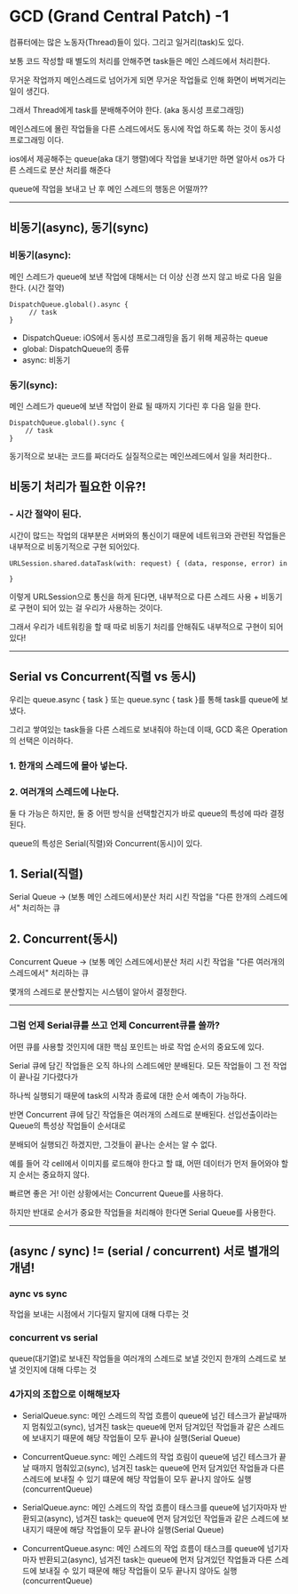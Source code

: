 # GCD (Grand Central Patch) -1
컴퓨터에는 많은 노동자(Thread)들이 있다. 그리고 일거리(task)도 있다.

보통 코드 작성할 때 별도의 처리를 안해주면 task들은 메인 스레드에서 처리한다.

무거운 작업까지 메인스레드로 넘어가게 되면 무거운 작업들로 인해 화면이 버벅거리는 일이 생긴다.

그래서 Thread에게 task를 분배해주어야 한다.  (aka 동시성 프로그래밍)

메인스레드에 몰린 작업들을 다른 스레드에서도 동시에 작업 하도록 하는 것이 동시성 프로그래밍 이다.

ios에서 제공해주는 queue(aka 대기 행렬)에다 작업을 보내기만 하면 알아서 os가 다른 스레드로 분산 처리를 해준다

queue에 작업을 보내고 난 후 메인 스레드의 행동은 어떨까??

-------------

## 비동기(async), 동기(sync)
### 비동기(async):
메인 스레드가 queue에 보낸 작업에 대해서는 더 이상 신경 쓰지 않고 바로 다음 일을 한다. (시간 절약)

    DispatchQueue.global().async {
         // task
    }

- DispatchQueue: iOS에서 동시성 프로그래밍을 돕기 위해 제공하는 queue
- global: DispatchQueue의 종류
- async: 비동기

### 동기(sync):
메인 스레드가 queue에 보낸 작업이 완료 될 때까지 기다린 후 다음 일을 한다.

    DispatchQueue.global().sync {
        // task
    }

동기적으로 보내는 코드를 짜더라도 실질적으로는 메인쓰레드에서 일을 처리한다..

## 비동기 처리가 필요한 이유?!
### - 시간 절약이 된다.
시간이 많드는 작업의 대부분은 서버와의 통신이기 때문에 네트워크와 관련된 작업들은 내부적으로 비동기적으로 구현 되어있다.

    URLSession.shared.dataTask(with: request) { (data, response, error) in
 
    }

이렇게 URLSession으로 통신을 하게 된다면, 내부적으로 다른 스레드 사용 + 비동기로 구현이 되어 있는 걸 우리가 사용하는 것이다.

그래서 우리가 네트워킹을 할 때 따로 비동기 처리를 안해줘도 내부적으로 구현이 되어있다!

-----------------

## Serial vs Concurrent(직렬 vs 동시)
우리는 queue.async { task } 또는 queue.sync { task }를 통해 task를 queue에 보냈다.

그리고 쌓여있는 task들을 다른 스레드로 보내줘야 하는데 이때, GCD 혹은 Operation의 선택은 이러하다.

### 1. 한개의 스레드에 몰아 넣는다. 
### 2. 여러개의 스레드에 나눈다.

둘 다 가능은 하지만, 둘 중 어떤 방식을 선택할건지가 바로 queue의 특성에 따라 결정된다.

queue의 특성은 Serial(직렬)와 Concurrent(동시)이 있다.

## 1. Serial(직렬)
Serial Queue -> (보통 메인 스레드에서)분산 처리 시킨 작업을 "다른 한개의 스레드에서" 처리하는 큐

## 2. Concurrent(동시)
Concurrent Queue -> (보통 메인 스레드에서)분산 처리 시킨 작업을 "다른 여러개의 스레드에서" 처리하는 큐

몇개의 스레드로 분산할지는 시스템이 알아서 결정한다.

--------

### 그럼 언제 Serial큐를 쓰고 언제 Concurrent큐를 쓸까?
어떤 큐를 사용할 것인지에 대한 핵심 포인트는 바로 작업 순서의 중요도에 있다.

Serial 큐에 담긴 작업들은 오직 하나의 스레드에만 분배된다. 모든 작업들이 그 전 작업이 끝나길 기다렸다가

하나씩 실행되기 때문에 task의 시작과 종료에 대한 순서 예측이 가능하다.

반면 Concurrent 큐에 담긴 작업들은 여러개의 스레드로 분배된다. 선입선출이라는 Queue의 특성상 작업들이 순서대로

분배되어 실행되긴 하겠지만, 그것들이 끝나는 순서는 알 수 없다.

예를 들어 각 cell에서 이미지를 로드해야 한다고 할 떄, 어떤 데이터가 먼저 들어와야 할지 순서는 중요하지 않다.

빠르면 좋은 거! 이런 상황에서는 Concurrent Queue를 사용하다.

하지만 반대로 순서가 중요한 작업들을 처리해야 한다면 Serial Queue를 사용한다.

-------------

## (async / sync) != (serial / concurrent) 서로 별개의 개념!
### aync vs sync
작업을 보내는 시점에서 기다릴지 말지에 대해 다루는 것

### concurrent vs serial
queue(대기열)로 보내진 작업들을 여러개의 스레드로 보낼 것인지 한개의 스레드로 보낼 것인지에 대해 다루는 것

### 4가지의 조합으로 이해해보자
- SerialQueue.sync: 메인 스레드의 작업 흐름이 queue에 넘긴 테스크가 끝날때까지 멈춰있고(sync), 넘겨진 task는 queue에 먼저 담겨있던 작업들과 같은 스레드에 보내지기 때문에 해당 작업들이 모두 끝나야 실행(Serial Queue)

- ConcurrentQueue.sync: 메인 스레드의 작업 흐림이 queue에 넘긴 테스크가 끝날 때까지 멈춰있고(sync), 넘겨진 task는 queue에 먼저 담겨있던 작업들과 다른 스레드에 보내질 수 있기 떄문에 해당 작업들이 모두 끝나지 않아도 실행(concurrentQueue)

- SerialQueue.aync: 메인 스레드의 작업 흐름이 태스크를 queue에 넘기자마자 반환되고(async), 넘겨진 task는 queue에 먼저 담겨있던 작업들과 같은 스레드에 보내지기 때문에 해당 작업들이 모두 끝나야 실행(Serial Queue)

- ConcurrentQueue.async: 메인 스레드의 작업 흐름이 태스크를 queue에 넘기자마자 반환되고(async), 넘겨진 task는 queue에 먼저 담겨있던 작업들과 다른 스레드에 보내질 수 있기 때문에 해당 작업들이 모두 끝나지 않아도 실행(concurrentQueue)
